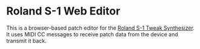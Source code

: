 # Roland S-1 Web Editor

This is a browser-based patch editor for the [Roland S-1 Tweak Synthesizer](https://www.roland.com/us/products/s-1/). It uses MIDI CC messages to receive patch data from the device and transmit it back.
